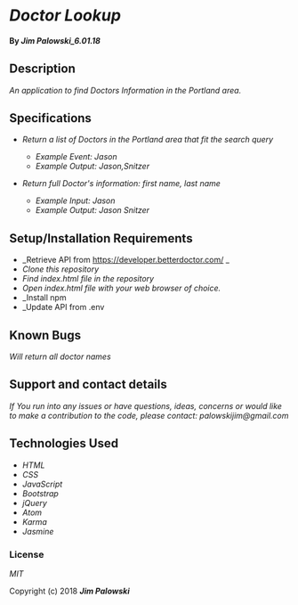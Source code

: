 # _Doctor Lookup_

#### By _Jim Palowski_6.01.18_

## Description

_An application to find Doctors Information in the Portland area._


## Specifications

* _Return a list of Doctors in the Portland area that fit the search query_
  * _Example Event: Jason_
  * _Example Output: Jason,Snitzer_

* _Return full Doctor's information: first name, last name_
  * _Example Input: Jason_
  * _Example Output: Jason Snitzer_



## Setup/Installation Requirements

* _Retrieve API from https://developer.betterdoctor.com/ _
* _Clone this repository_
* _Find index.html file in the repository_
* _Open index.html file with your web browser of choice._
* _Install npm
* _Update API from .env




## Known Bugs



_Will return all doctor names_

## Support and contact details

_If You run into any issues or have questions, ideas, concerns or would like to make a contribution to the code, please contact: palowskijim@gmail.com_

## Technologies Used

* _HTML_
* _CSS_
* _JavaScript_
* _Bootstrap_
* _jQuery_
* _Atom_
* _Karma_
* _Jasmine_

### License

_MIT_

Copyright (c) 2018 **_Jim Palowski_**

